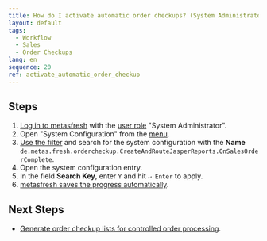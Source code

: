 ```yaml
---
title: How do I activate automatic order checkups? (System Administrator)
layout: default
tags:
  - Workflow
  - Sales
  - Order Checkups
lang: en
sequence: 20
ref: activate_automatic_order_checkup
---
```


## Steps
1. [Log in to metasfresh](Login) with the [user role](NewUserRole) "System Administrator".
1. Open "System Configuration" from the [menu](Menu).
1. [Use the filter](Filtering_function) and search for the system configuration with the **Name** `de.metas.fresh.ordercheckup.CreateAndRouteJasperReports.OnSalesOrderComplete`.
1. Open the system configuration entry.
1. In the field **Search Key**, enter `Y` and hit `↵ Enter` to apply.
1. [metasfresh saves the progress automatically](Saveindicator).

## Next Steps
- [Generate order checkup lists for controlled order processing](Automatic_order_checkup).
